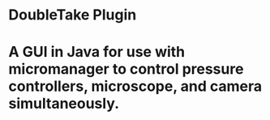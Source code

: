 # DoubleTake Plugin
# A GUI in Java for use with micromanager to control pressure controllers, microscope, and camera simultaneously.
